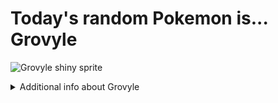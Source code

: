 # Today's random Pokemon is... Grovyle

![Grovyle shiny sprite](https://raw.githubusercontent.com/PokeAPI/sprites/master/sprites/pokemon/shiny/253.png)

<details>
<summary>Additional info about Grovyle</summary>

| srpite type | image |
|------|------|
| back_default | ![Grovyle back_default sprite](https://raw.githubusercontent.com/PokeAPI/sprites/master/sprites/pokemon/back/253.png) |
| back_shiny | ![Grovyle back_shiny sprite](https://raw.githubusercontent.com/PokeAPI/sprites/master/sprites/pokemon/back/shiny/253.png) |
| front_default | ![Grovyle front_default sprite](https://raw.githubusercontent.com/PokeAPI/sprites/master/sprites/pokemon/253.png) | </details>